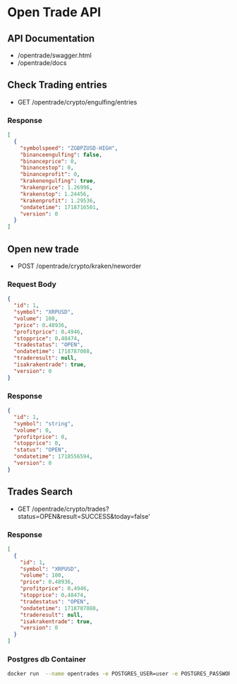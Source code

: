 # Open Trade API

## API Documentation

- /opentrade/swagger.html
- /opentrade/docs

## Check Trading entries

- GET /opentrade/crypto/engulfing/entries

### Response

```json
[
  {
    "symbolspeed": "ZGBPZUSD-HIGH",
    "binanceengulfing": false,
    "binanceprice": 0,
    "binancestop": 0,
    "binanceprofit": 0,
    "krakenengulfing": true,
    "krakenprice": 1.26996,
    "krakenstop": 1.24456,
    "krakenprofit": 1.29536,
    "ondatetime": 1718716501,
    "version": 0
  }
]
```

## Open new trade

- POST /opentrade/crypto/kraken/neworder

### Request Body

```json
{
  "id": 1,
  "symbol": "XRPUSD",
  "volume": 100,
  "price": 0.48936,
  "profitprice": 0.4946,
  "stopprice": 0.48474,
  "tradestatus": "OPEN",
  "ondatetime": 1718787088,
  "traderesult": null,
  "isakrakentrade": true,
  "version": 0
}
```

### Response

```json
{
  "id": 1,
  "symbol": "string",
  "volume": 0,
  "profitprice": 0,
  "stopprice": 0,
  "status": "OPEN",
  "ondatetime": 1718556594,
  "version": 0
}
```

## Trades Search

- GET /opentrade/crypto/trades?status=OPEN&result=SUCCESS&today=false'

### Response

```json
[
  {
    "id": 1,
    "symbol": "XRPUSD",
    "volume": 100,
    "price": 0.48936,
    "profitprice": 0.4946,
    "stopprice": 0.48474,
    "tradestatus": "OPEN",
    "ondatetime": 1718787088,
    "traderesult": null,
    "isakrakentrade": true,
    "version": 0
  }
]
```

### Postgres db Container

```bash
docker run  --name opentrades -e POSTGRES_USER=user -e POSTGRES_PASSWORD=password -e POSTGRES_DB=opentrades -p 5432:5432  postgres:14.4
```
